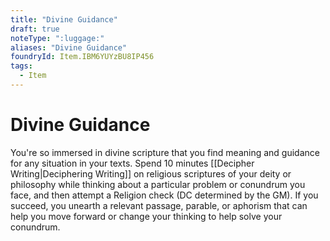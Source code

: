 ```yaml
---
title: "Divine Guidance"
draft: true
noteType: ":luggage:"
aliases: "Divine Guidance"
foundryId: Item.IBM6YUYzBU8IP456
tags:
  - Item
---
```


# Divine Guidance

You're so immersed in divine scripture that you find meaning and guidance for any situation in your texts. Spend 10 minutes [[Decipher Writing|Deciphering Writing]] on religious scriptures of your deity or philosophy while thinking about a particular problem or conundrum you face, and then attempt a Religion check (DC determined by the GM). If you succeed, you unearth a relevant passage, parable, or aphorism that can help you move forward or change your thinking to help solve your conundrum.
